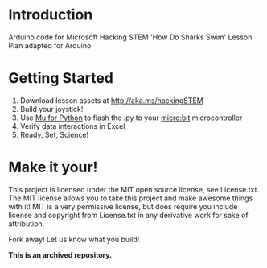 # Introduction
Arduino code for Microsoft Hacking STEM 'How Do Sharks Swim' Lesson Plan adapted for Arduino

# Getting Started
1. Download lesson assets at http://aka.ms/hackingSTEM
1. Build your joystick!
1. Use [Mu for Python](https://codewith.mu/) to flash the .py to your  [micro:bit](https://www.microbit.org/) microcontroller
1. Verify data interactions in Excel
1. Ready, Set, Science!

# Make it your!
This project is licensed under the MIT open source license, see License.txt. The MIT license allows you to take this project and make awesome things with it! MIT is a very permissive license, but does require you include license and copyright from License.txt in any derivative work for sake of attribution.

Fork away! Let us know what you build!

**This is an archived repository.**